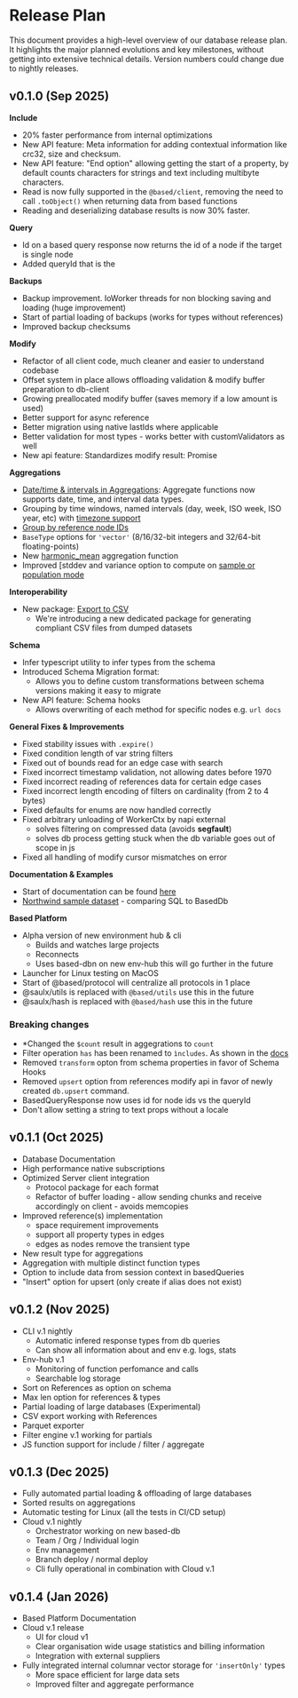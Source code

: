 # Release Plan

This document provides a high-level overview of our database release plan.
It highlights the major planned evolutions and key milestones, without getting into extensive technical details.
Version numbers could change due to nightly releases.

## v0.1.0 (Sep 2025)

**Include**

- 20% faster performance from internal optimizations
- New API feature: Meta information for adding contextual information like crc32, size and checksum.
- New API feature: "End option" allowing getting the start of a property, by default counts characters for strings and text including multibyte characters.
- Read is now fully supported in the `@based/client`, removing the need to call `.toObject()` when returning data from based functions
- Reading and deserializing database results is now 30% faster.

**Query**

- Id on a based query response now returns the id of a node if the target is single node
- Added queryId that is the

**Backups**

- Backup improvement. IoWorker threads for non blocking saving and loading (huge improvement)
- Start of partial loading of backups (works for types without references)
- Improved backup checksums

**Modify**

- Refactor of all client code, much cleaner and easier to understand codebase
- Offset system in place allows offloading validation & modify buffer preparation to db-client
- Growing preallocated modify buffer (saves memory if a low amount is used)
- Better support for async reference
- Better migration using native lastIds where applicable
- Better validation for most types - works better with customValidators as well
- New api feature: Standardizes modify result: Promise

**Aggregations**

- [Date/time & intervals in Aggregations](https://atelier-saulx.github.io/based/#/db/aggregate?id=temporal-grouping-time-based-aggregations): Aggregate functions now supports date, time, and interval data types.
- Grouping by time windows, named intervals (day, week, ISO week, ISO year, etc) with [timezone support](https://atelier-saulx.github.io/based/#/db/aggregate?id=working-with-timezones)
- [Group by reference node IDs](https://atelier-saulx.github.io/based/#/db/aggregate?id=grouping-by-reference-node-ids)
- `BaseType` options for `'vector'` (8/16/32-bit integers and 32/64-bit floating-points)
- New [harmonic_mean](https://atelier-saulx.github.io/based/#/db/aggregate?id=hmeanproperty-string-string) aggregation function
- Improved [stddev and variance option to compute on [sample or population mode](https://atelier-saulx.github.io/based/#/db/aggregate?id=stddevproperty-string-string-options-mode-39sample39-39population39-)

**Interoperability**

- New package: [Export to CSV](https://atelier-saulx.github.io/based/#/db/export)
  - We're introducing a new dedicated package for generating compliant CSV files from dumped datasets

**Schema**

- Infer typescript utility to infer types from the schema
- Introduced Schema Migration format:
  - Allows you to define custom transformations between schema versions making it easy to migrate
- New API feature: Schema hooks
  - Allows overwriting of each method for specific nodes
    e.g. `url docs`

**General Fixes & Improvements**

- Fixed stability issues with `.expire()`
- Fixed condition length of var string filters
- Fixed out of bounds read for an edge case with search
- Fixed incorrect timestamp validation, not allowing dates before 1970
- Fixed incorrect reading of references data for certain edge cases
- Fixed incorrect length encoding of filters on cardinality (from 2 to 4 bytes)
- Fixed defaults for enums are now handled correctly
- Fixed arbitrary unloading of WorkerCtx by napi external
  - solves filtering on compressed data (avoids **segfault**)
  - solves db process getting stuck when the db variable goes out of scope in js
- Fixed all handling of modify cursor mismatches on error

**Documentation & Examples**

- Start of documentation can be found [here](https://atelier-saulx.github.io/based/#/)
- [Northwind sample dataset](https://atelier-saulx.github.io/based/#/db/sql?id=northwind-sample-database) - comparing SQL to BasedDb

**Based Platform**

- Alpha version of new environment hub & cli
  - Builds and watches large projects
  - Reconnects
  - Uses based-dbn on new env-hub this will go further in the future
- Launcher for Linux testing on MacOS
- Start of @based/protocol will centralize all protocols in 1 place
- @saulx/utils is replaced with `@based/utils` use this in the future
- @saulx/hash is replaced with `@based/hash` use this in the future

### Breaking changes

- \*Changed the `$count` result in aggegrations to `count`
- Filter operation `has` has been renamed to `ìncludes`. As shown in the [docs](https://atelier-saulx.github.io/based/#/db/filtering?id=operators)
- Removed `transform` opton from schema properties in favor of Schema Hooks
- Removed `upsert` option from references modify api in favor of newly created `db.upsert` command.
- BasedQueryResponse now uses id for node ids vs the queryId
- Don't allow setting a string to text props without a locale

## v0.1.1 (Oct 2025)

- Database Documentation
- High performance native subscriptions
- Optimized Server client integration
  - Protocol package for each format
  - Refactor of buffer loading - allow sending chunks and receive accordingly on client - avoids memcopies
- Improved reference(s) implementation
  - space requirement improvements
  - support all property types in edges
  - edges as nodes remove the transient type
- New result type for aggregations
- Aggregation with multiple distinct function types
- Option to include data from session context in basedQueries
- "Insert" option for upsert (only create if alias does not exist)

## v0.1.2 (Nov 2025)

- CLI v.1 nightly
  - Automatic infered response types from db queries
  - Can show all information about and env e.g. logs, stats
- Env-hub v.1
  - Monitoring of function perfomance and calls
  - Searchable log storage
- Sort on References as option on schema
- Max len option for references & types
- Partial loading of large databases (Experimental)
- CSV export working with References
- Parquet exporter
- Filter engine v.1 working for partials
- JS function support for include / filter / aggregate

## v0.1.3 (Dec 2025)

- Fully automated partial loading & offloading of large databases
- Sorted results on aggregations
- Automatic testing for Linux (all the tests in CI/CD setup)
- Cloud v.1 nightly
  - Orchestrator working on new based-db
  - Team / Org / Individual login
  - Env management
  - Branch deploy / normal deploy
  - Cli fully operational in combination with Cloud v.1

## v0.1.4 (Jan 2026)

- Based Platform Documentation
- Cloud v.1 release
  - UI for cloud v1
  - Clear organisation wide usage statistics and billing information
  - Integration with external suppliers
- Fully integrated internal columnar vector storage for `'insertOnly'` types
  - More space efficient for large data sets
  - Improved filter and aggregate performance
